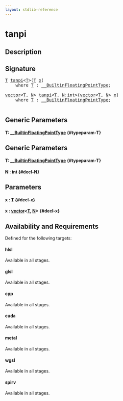 ```yaml
---
layout: stdlib-reference
---
```


# tanpi

## Description





## Signature 

<pre>
<a href="/stdlib-reference/global-decls/tanpi#typeparam-T" class="code_type">T</a> <a href="/stdlib-reference/global-decls/tanpi">tanpi</a>&lt;<a href="/stdlib-reference/global-decls/tanpi#typeparam-T" class="code_type">T</a>&gt;(<a href="/stdlib-reference/global-decls/tanpi#typeparam-T" class="code_type">T</a> <a href="/stdlib-reference/global-decls/tanpi#decl-x" class="code_param">x</a>)
    <span class='code_keyword'>where</span> <a href="/stdlib-reference/global-decls/tanpi#typeparam-T" class="code_type">T</a> : <a href="/stdlib-reference/interfaces/BuiltinFloatingPointType/index" class="code_type">__BuiltinFloatingPointType</a>;

<a href="/stdlib-reference/types/vector/index" class="code_type">vector</a>&lt;<a href="/stdlib-reference/global-decls/tanpi#typeparam-T" class="code_type">T</a>, <a href="/stdlib-reference/global-decls/tanpi#decl-N" class="code_var">N</a>&gt; <a href="/stdlib-reference/global-decls/tanpi">tanpi</a>&lt;<a href="/stdlib-reference/global-decls/tanpi#typeparam-T" class="code_type">T</a>, <a href="/stdlib-reference/global-decls/tanpi#decl-N" class="code_var">N</a>:<span class="code_keyword">int</span>&gt;(<a href="/stdlib-reference/types/vector/index" class="code_type">vector</a>&lt;<a href="/stdlib-reference/global-decls/tanpi#typeparam-T" class="code_type">T</a>, <a href="/stdlib-reference/global-decls/tanpi#decl-N" class="code_var">N</a>&gt; <a href="/stdlib-reference/global-decls/tanpi#decl-x" class="code_param">x</a>)
    <span class='code_keyword'>where</span> <a href="/stdlib-reference/global-decls/tanpi#typeparam-T" class="code_type">T</a> : <a href="/stdlib-reference/interfaces/BuiltinFloatingPointType/index" class="code_type">__BuiltinFloatingPointType</a>;

</pre>

## Generic Parameters

#### T: [\_\_BuiltinFloatingPointType](/stdlib-reference/interfaces/BuiltinFloatingPointType/index) {#typeparam-T}

## Generic Parameters

#### T: [\_\_BuiltinFloatingPointType](/stdlib-reference/interfaces/BuiltinFloatingPointType/index) {#typeparam-T}
#### N  : int {#decl-N}

## Parameters

#### x  : [T](/stdlib-reference/global-decls/tanpi#typeparam-T) {#decl-x}
#### x  : [vector](/stdlib-reference/types/vector/index)\<[T](/stdlib-reference/types/vector/index#typeparam-T), [N](/stdlib-reference/types/vector/index#decl-N)\> {#decl-x}

## Availability and Requirements

Defined for the following targets:

#### hlsl
Available in all stages.

#### glsl
Available in all stages.

#### cpp
Available in all stages.

#### cuda
Available in all stages.

#### metal
Available in all stages.

#### wgsl
Available in all stages.

#### spirv
Available in all stages.



